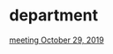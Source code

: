 # department

[meeting October 29, 2019](http://janboone.github.io/department/meeting_29102019.html)


